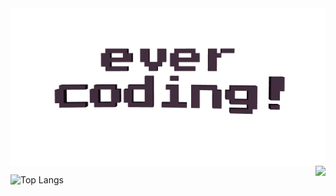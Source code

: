 <img align="center" src="https://raw.githubusercontent.com/knowther/knowther/master/evercoding.gif">
<img align="right" src="https://github-readme-stats.vercel.app/api?username=knowther&show_icons=true&theme=radical&title_color=8E2DE2&text_color=fff&icon_color=8E2DE2">

![Top Langs](https://github-readme-stats.vercel.app/api/top-langs/?username=knowther&theme=radical&title_color=8E2DE2&text_color=fff)

